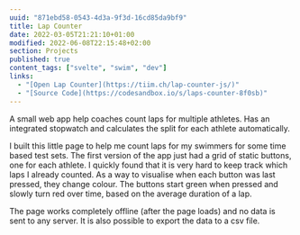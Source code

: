 ```yaml
---
uuid: "871ebd58-0543-4d3a-9f3d-16cd85da9bf9"
title: Lap Counter
date: 2022-03-05T21:21:10+01:00
modified: 2022-06-08T22:15:48+02:00
section: Projects
published: true
content_tags: ["svelte", "swim", "dev"]
links:
  - "[Open Lap Counter](https://tiim.ch/lap-counter-js/)"
  - "[Source Code](https://codesandbox.io/s/laps-counter-8f0sb)"
---
```


A small web app help coaches count laps for multiple athletes. Has an integrated stopwatch and calculates the split for each athlete automatically.

I built this little page to help me count laps for my swimmers for some time based test sets. The first version of the app just had a grid of static buttons, one for each athlete. I quickly found that it is very hard to keep track which laps I already counted. As a way to visualise when each button was last pressed, they change colour. The buttons start green when pressed and slowly turn red over time, based on the average duration of a lap.

The page works completely offline (after the page loads) and no data is sent to any server. It is also possible to export the data to a csv file.

